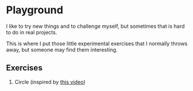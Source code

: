 Playground
==========

I like to try new things and to challenge myself, but sometimes that is hard to do in real projects.

This is where I put those little experimental exercises that I normally throws away, but someone may find them interesting.

Exercises
---------

1. Circle (inspired by [this video](https://www.youtube.com/watch?v=pNe6fsaCVtI))